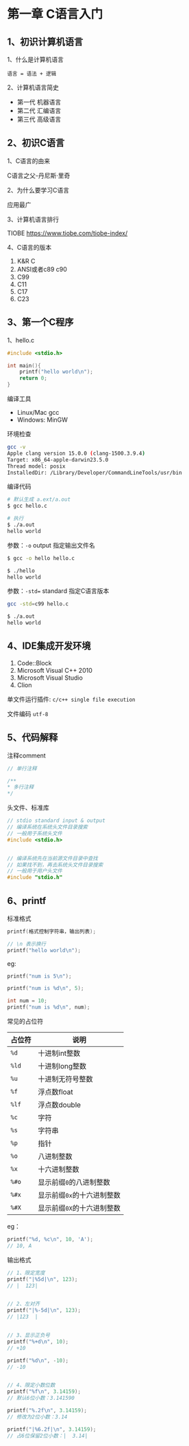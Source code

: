 # 第一章 C语言入门

## 1、初识计算机语言

1、什么是计算机语言

```
语言 = 语法 + 逻辑
```

2、计算机语言简史

- 第一代 机器语言
- 第二代 汇编语言
- 第三代 高级语言

## 2、初识C语言

1、C语言的由来

C语言之父-丹尼斯·里奇

2、为什么要学习C语言

应用最广


3、计算机语言排行

TIOBE https://www.tiobe.com/tiobe-index/

4、C语言的版本

1. K&R C 
2. ANSI或者c89 c90
3. C99
4. C11
5. C17
6. C23

## 3、第一个C程序

1、hello.c

```c
#include <stdio.h>

int main(){
	printf("hello world\n");
	return 0;
}
```

编译工具

- Linux/Mac gcc
- Windows: MinGW

环境检查

```bash
gcc -v
Apple clang version 15.0.0 (clang-1500.3.9.4)
Target: x86_64-apple-darwin23.5.0
Thread model: posix
InstalledDir: /Library/Developer/CommandLineTools/usr/bin
```

编译代码

```bash
# 默认生成 a.ext/a.out
$ gcc hello.c

# 执行
$ ./a.out 
hello world
```

参数：`-o` output 指定输出文件名

```bash
$ gcc -o hello hello.c

$ ./hello 
hello world
```

参数：`-std=` standard 指定C语言版本

```bash
gcc -std=c99 hello.c

$ ./a.out 
hello world
```

## 4、IDE集成开发环境

1. Code::Block
2. Microsoft Visual C++ 2010
3. Microsoft Visual Studio
4. Clion

单文件运行插件: `c/c++ single file execution`

文件编码 `utf-8`

## 5、代码解释

注释comment

```c
// 单行注释

/**
* 多行注释
*/
```

头文件、标准库

```c
// stdio standard input & output
// 编译系统在系统头文件目录搜索
// 一般用于系统头文件
#include <stdio.h>


// 编译系统先在当前源文件目录中查找
// 如果找不到，再去系统头文件目录搜索
// 一般用于用户头文件
#include "stdio.h"
```

## 6、printf

标准格式

```c
printf(格式控制字符串，输出列表);
```

```c
// \n 表示换行
printf("hello world\n");
```

eg:
```c
printf("num is 5\n");

printf("num is %d\n", 5);

int num = 10;
printf("num is %d\n", num);
```

常见的占位符

| 占位符 | 说明
| - | -
`%d` | 十进制int整数
`%ld` | 十进制long整数
`%u` | 十进制无符号整数
`%f` | 浮点数float
`%lf` | 浮点数double
`%c` | 字符
`%s` | 字符串
`%p` | 指针
`%o` | 八进制整数
`%x` | 十六进制整数
`%#o` | 显示前缀`0`的八进制整数
`%#x` | 显示前缀`0x`的十六进制整数
`%#X` | 显示前缀`0X`的十六进制整数


eg：

```c
printf("%d, %c\n", 10, 'A');
// 10, A
```


输出格式

```c
// 1、限定宽度
printf("|%5d|\n", 123);
// |  123|


// 2、左对齐
printf("|%-5d|\n", 123);
// |123  |


// 3、显示正负号
printf("%+d\n", 10);
// +10

printf("%d\n", -10);
// -10


// 4、限定小数位数
printf("%f\n", 3.14159);
// 默认6位小数：3.141590

printf("%.2f\n", 3.14159);
// 修改为2位小数：3.14

printf("|%6.2f|\n", 3.14159);
// 占6位保留2位小数：|  3.14|
```

